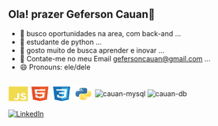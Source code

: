 ## Ola! prazer Geferson Cauan👋

- 🔭 busco oportunidades na area, com back-and ...
- 🌱 estudante de python ...
- 👯 gosto muito de busca aprender e inovar ...
- 💬 Contate-me no meu Email gefersoncauan@gmail.com ...
- 😄 Pronouns: ele/dele
<div style="display: inline_block"><br>
  <img align="center" alt="cauan-Js" height="30" width="40" src="https://raw.githubusercontent.com/devicons/devicon/master/icons/javascript/javascript-plain.svg">
  <img align="center" alt="cauan-HTML" height="30" width="40" src="https://raw.githubusercontent.com/devicons/devicon/master/icons/html5/html5-original.svg">
  <img align="center" alt="cauan-CSS" height="30" width="40" src="https://raw.githubusercontent.com/devicons/devicon/master/icons/css3/css3-original.svg">
  <img align="center" alt="cauan-Python" height="30" width="40" src="https://raw.githubusercontent.com/devicons/devicon/master/icons/python/python-original.svg">
  <img align="center" alt="cauan-mysql" height="30" width="40" src="https://cdn.jsdelivr.net/gh/devicons/devicon@latest/icons/mysql/mysql-original-wordmark.svg" />
  <img align="center" alt="cauan-db" height="30" width="40" src="https://cdn.jsdelivr.net/gh/devicons/devicon@latest/icons/mongodb/mongodb-original-wordmark.svg" />   
</div>

<br>
<div>
  <a href="https://www.linkedin.com/in/geferson-cauan-878bb0299/" target="_blank">
    <img src="https://img.shields.io/badge/-LinkedIn-%230077B5?style=for-the-badge&logo=linkedin&logoColor=white" alt="LinkedIn">
  </a>
</div>

